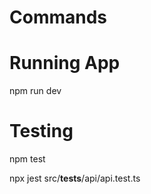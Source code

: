 # Commands

# Running App

npm run dev


# Testing

npm test

npx jest src/__tests__/api/api.test.ts
